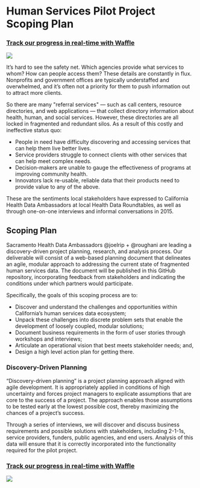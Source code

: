 # Human Services Pilot Project Scoping Plan

### [Track our progress in real-time with Waffle](https://waffle.io/cahealthdata/human-services-scoping-plan)
[![](https://cloud.githubusercontent.com/assets/100216/9208980/322e1b52-4042-11e5-88d6-d29bf077503b.png)](https://waffle.io/cahealthdata/human-services-scoping-plan)

It’s hard to see the safety net. Which agencies provide what services to whom? How can people access them? These details are constantly in flux. Nonprofits and government offices are typically understaffed and overwhelmed, and it’s often not a priority for them to push information out to attract more clients.

So there are many "referral services" — such as call centers, resource directories, and web applications — that collect directory information about health, human, and social services. However, these directories are all locked in fragmented and redundant silos. As a result of this costly and ineffective status quo:
- People in need have difficulty discovering and accessing services that can help them live better lives.
- Service providers struggle to connect clients with other services that can help meet complex needs.
- Decision-makers are unable to gauge the effectiveness of programs at improving community health.
- Innovators lack re-usable, reliable data that their products need to provide value to any of the above.

These are the sentiments local stakeholders have expressed to California Health Data Ambassadors at local Health Data Roundtables, as well as through one-on-one interviews and informal conversations in 2015.

## Scoping Plan

Sacramento Health Data Ambassadors @joelrip + @roughani are leading a discovery-driven project planning, research, and analysis process. Our deliverable will consist of a web-based planning document that delineates an agile, modular approach to addressing the current state of fragmented human services data. The document will be published in this GitHub repository, incorporating feedback from stakeholders and indicating the conditions under which partners would participate.

Specifically, the goals of this scoping process are to:
- Discover and understand the challenges and opportunities within California’s human services data ecosystem;
- Unpack these challenges into discrete problem sets that enable the development of loosely coupled, modular solutions;
- Document business requirements in the form of user stories through workshops and interviews;
- Articulate an operational vision that best meets stakeholder needs; and,
- Design a high level action plan for getting there.

### Discovery-Driven Planning

“Discovery-driven planning” is a project planning approach aligned with agile development. It is appropriately applied in conditions of high uncertainty and forces project managers to explicate assumptions that are core to the success of a project. The approach enables those assumptions to be tested early at the lowest possible cost, thereby maximizing the chances of a project’s success.

Through a series of interviews, we will discover and discuss business requirements and possible solutions with stakeholders, including 2-1-1s, service providers, funders, public agencies, and end users. Analysis of this data will ensure that it is correctly incorporated into the functionality required for the pilot project.

### [Track our progress in real-time with Waffle](https://waffle.io/cahealthdata/human-services-scoping-plan)
[![](https://cloud.githubusercontent.com/assets/100216/9208980/322e1b52-4042-11e5-88d6-d29bf077503b.png)](https://waffle.io/cahealthdata/human-services-scoping-plan)
